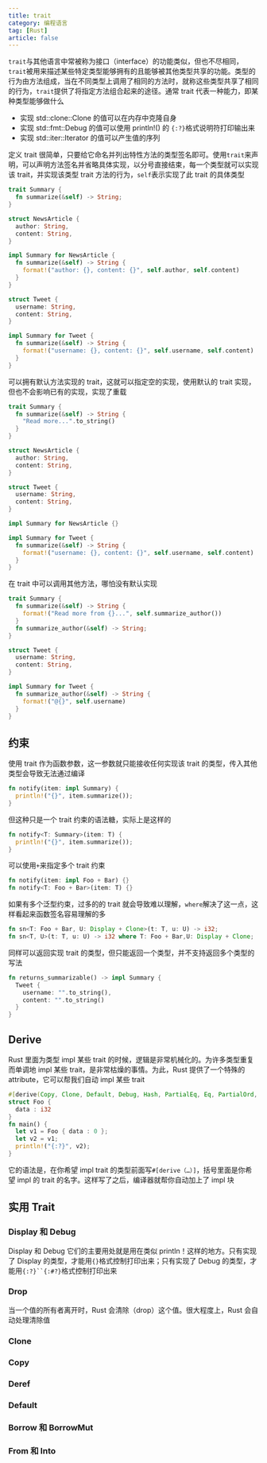 ```yaml
---
title: trait
category: 编程语言
tag: [Rust]
article: false
---
```


`trait`与其他语⾔中常被称为接口（interface）的功能类似，但也不尽相同，`trait`被用来描述某些特定类型能够拥有的且能够被其他类型共享的功能。类型的行为由方法组成，当在不同类型上调用了相同的方法时，就称这些类型共享了相同的行为，`trait`提供了将指定方法组合起来的途径。通常 trait 代表一种能力，即某种类型能够做什么

+ 实现 std::clone::Clone 的值可以在内存中克隆自身
+ 实现 std::fmt::Debug 的值可以使用 println!() 的 `{:?}`格式说明符打印输出来
+ 实现 std::iter::Iterator 的值可以产生值的序列

定义 trait 很简单，只要给它命名并列出特性方法的类型签名即可。使用`trait`来声明，可以声明方法签名并省略具体实现，以分号直接结束，每一个类型就可以实现该 trait，并实现该类型 trait 方法的行为，`self`表示实现了此 trait 的具体类型

```rust
trait Summary {
  fn summarize(&self) -> String;
}

struct NewsArticle {
  author: String,
  content: String,
}

impl Summary for NewsArticle {
  fn summarize(&self) -> String {
    format!("author: {}, content: {}", self.author, self.content)
  }
}

struct Tweet {
  username: String,
  content: String,
}

impl Summary for Tweet {
  fn summarize(&self) -> String {
    format!("username: {}, content: {}", self.username, self.content)
  }
}
```

可以拥有默认方法实现的 trait，这就可以指定空的实现，使用默认的 trait 实现，但也不会影响已有的实现，实现了重载

```rust
trait Summary {
  fn summarize(&self) -> String {
    "Read more...".to_string()
  }
}

struct NewsArticle {
  author: String,
  content: String,
}

struct Tweet {
  username: String,
  content: String,
}

impl Summary for NewsArticle {}

impl Summary for Tweet {
  fn summarize(&self) -> String {
    format!("username: {}, content: {}", self.username, self.content)
  }
}
```

在 trait 中可以调用其他方法，哪怕没有默认实现

```rust
trait Summary {
  fn summarize(&self) -> String {
    format!("Read more from {}...", self.summarize_author())
  }
  fn summarize_author(&self) -> String;
}

struct Tweet {
  username: String,
  content: String,
}

impl Summary for Tweet {
  fn summarize_author(&self) -> String {
    format!("@{}", self.username)
  }
}
```

## 约束

使用 trait 作为函数参数，这一参数就只能接收任何实现该 trait 的类型，传入其他类型会导致无法通过编译

```rust
fn notify(item: impl Summary) {
  println!("{}", item.summarize());
}
```

但这种只是一个 trait 约束的语法糖，实际上是这样的

```rust
fn notify<T: Summary>(item: T) {
  println!("{}", item.summarize());
}
```

可以使用`+`来指定多个 trait 约束

```rust
fn notify(item: impl Foo + Bar) {}
fn notify<T: Foo + Bar>(item: T) {}
```

如果有多个泛型约束，过多的的 trait 就会导致难以理解，`where`解决了这一点，这样看起来函数签名容易理解的多

```rust
fn sn<T: Foo + Bar, U: Display + Clone>(t: T, u: U) -> i32;
fn sn<T, U>(t: T, u: U) -> i32 where T: Foo + Bar,U: Display + Clone;
```

同样可以返回实现 trait 的类型，但只能返回一个类型，并不支持返回多个类型的写法

```rust
fn returns_summarizable() -> impl Summary {
  Tweet {
    username: "".to_string(),
    content: "".to_string()
  }
}
```

## Derive

Rust 里面为类型 impl 某些 trait 的时候，逻辑是非常机械化的。为许多类型重复而单调地 impl 某些 trait，是非常枯燥的事情。为此，Rust 提供了一个特殊的 attribute，它可以帮我们自动 impl 某些 trait

```rust
#[derive(Copy, Clone, Default, Debug, Hash, PartialEq, Eq, PartialOrd, Ord)]
struct Foo {
  data : i32
}
fn main() {
  let v1 = Foo { data : 0 };
  let v2 = v1;
  println!("{:?}", v2);
}
```

它的语法是，在你希望 impl trait 的类型前面写`#[derive（…）]`，括号里面是你希望 impl 的 trait 的名字。这样写了之后，编译器就帮你自动加上了 impl 块

## 实用 Trait

### Display 和 Debug

Display 和 Debug 它们的主要用处就是用在类似 println！这样的地方。只有实现了 Display 的类型，才能用`{}`格式控制打印出来；只有实现了 Debug 的类型，才能用`{:?}``{:#?}`格式控制打印出来

### Drop

当一个值的所有者离开时，Rust 会清除（drop）这个值。很大程度上，Rust 会自动处理清除值

### Clone

### Copy

### Deref

### Default

### Borrow 和 BorrowMut

### From 和 Into
